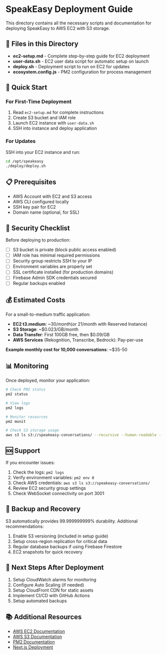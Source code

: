 # SpeakEasy Deployment Guide

This directory contains all the necessary scripts and documentation for deploying SpeakEasy to AWS EC2 with S3 storage.

## 📁 Files in this Directory

- **ec2-setup.md** - Complete step-by-step guide for EC2 deployment
- **user-data.sh** - EC2 user data script for automatic setup on launch
- **deploy.sh** - Deployment script to run on EC2 for updates
- **ecosystem.config.js** - PM2 configuration for process management

## 🚀 Quick Start

### For First-Time Deployment

1. Read `ec2-setup.md` for complete instructions
2. Create S3 bucket and IAM role
3. Launch EC2 instance with `user-data.sh`
4. SSH into instance and deploy application

### For Updates

SSH into your EC2 instance and run:

```bash
cd /opt/speakeasy
./deploy/deploy.sh
```

## 📋 Prerequisites

- AWS Account with EC2 and S3 access
- AWS CLI configured locally
- SSH key pair for EC2
- Domain name (optional, for SSL)

## 🔐 Security Checklist

Before deploying to production:

- [ ] S3 bucket is private (block public access enabled)
- [ ] IAM role has minimal required permissions
- [ ] Security group restricts SSH to your IP
- [ ] Environment variables are properly set
- [ ] SSL certificate installed (for production domains)
- [ ] Firebase Admin SDK credentials secured
- [ ] Regular backups enabled

## 💰 Estimated Costs

For a small-to-medium traffic application:

- **EC2 t3.medium**: ~$30/month (or ~$21/month with Reserved Instance)
- **S3 Storage**: ~$0.023/GB/month
- **Data Transfer**: First 100GB free, then $0.09/GB
- **AWS Services** (Rekognition, Transcribe, Bedrock): Pay-per-use

**Example monthly cost for 10,000 conversations**: ~$35-50

## 📊 Monitoring

Once deployed, monitor your application:

```bash
# Check PM2 status
pm2 status

# View logs
pm2 logs

# Monitor resources
pm2 monit

# Check S3 storage usage
aws s3 ls s3://speakeasy-conversations/ --recursive --human-readable --summarize
```

## 🆘 Support

If you encounter issues:

1. Check the logs: `pm2 logs`
2. Verify environment variables: `pm2 env 0`
3. Check AWS credentials: `aws s3 ls s3://speakeasy-conversations/`
4. Review EC2 security group settings
5. Check WebSocket connectivity on port 3001

## 🔄 Backup and Recovery

S3 automatically provides 99.999999999% durability. Additional recommendations:

1. Enable S3 versioning (included in setup guide)
2. Setup cross-region replication for critical data
3. Regular database backups if using Firebase Firestore
4. EC2 snapshots for quick recovery

## 🎯 Next Steps After Deployment

1. Setup CloudWatch alarms for monitoring
2. Configure Auto Scaling (if needed)
3. Setup CloudFront CDN for static assets
4. Implement CI/CD with GitHub Actions
5. Setup automated backups

## 📚 Additional Resources

- [AWS EC2 Documentation](https://docs.aws.amazon.com/ec2/)
- [AWS S3 Documentation](https://docs.aws.amazon.com/s3/)
- [PM2 Documentation](https://pm2.keymetrics.io/)
- [Next.js Deployment](https://nextjs.org/docs/deployment)
